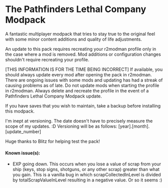 # The Pathfinders Lethal Company Modpack
 A fantastic multiplayer modpack that tries to stay true to the original feel with some minor content additions and quality of life adjustments.
 
 An update to this pack requires recreating your r2modman profile only in the case where a mod is removed. Mod additions or configuration changes shouldn't require recreating your profile.
 
 [THIS INFORMATION IS FOR THE TIME BEING INCORRECT] If available, you should always update every mod after opening the pack in r2modman.
 There are ongoing issues with some mods and updating has had a streak of causing problems as of late. Do not update mods when starting the profile in r2modman. Always delete and recreate the profile in the event of a Pathfinders Lethal Company Modpack update.
 
 If you have saves that you wish to maintain, take a backup before installing this modpack.
 
 I'm inept at versioning. The date doesn't have to precisely measure the scope of my updates. :D Versioning will be as follows: [year].[month].[update_number]
 
 Huge thanks to Blitz for helping test the pack! 
 
#### Known issue(s):
- EXP going down. This occurs when you lose a value of scrap from your ship (keys, stop signs, shotguns, or any other scrap) greater than what you gain. This is a vanilla bug in which scrapCollectedInLevel is divided by totalScrapValueInLevel resulting in a negative value. Or so it seems :)